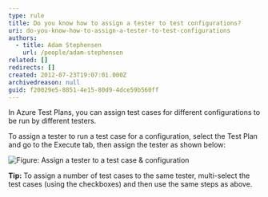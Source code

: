 ```yaml
---
type: rule
title: Do you know how to assign a tester to test configurations?
uri: do-you-know-how-to-assign-a-tester-to-test-configurations
authors:
  - title: Adam Stephensen
    url: /people/adam-stephensen
related: []
redirects: []
created: 2012-07-23T19:07:01.000Z
archivedreason: null
guid: f20029e5-8851-4e15-80d9-4dce59b560ff
---
```

In Azure Test Plans, you can assign test cases for different configurations to be run by different testers.

<!--endintro-->

To assign a tester to run a test case for a configuration, select the Test Plan and go to the Execute tab, then assign the tester as shown below: 

![Figure: Assign a tester to a test case & configuration](assign-tester-to-test-cases.jpg)

**Tip:** To assign a number of test cases to the same tester, multi-select the test cases (using the checkboxes) and then use the same steps as above.